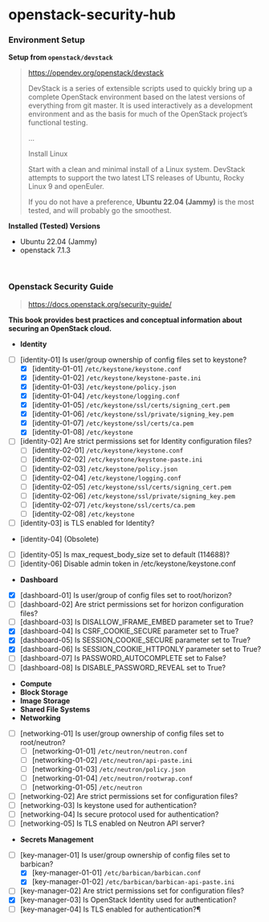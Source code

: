 # openstack-security-hub

### Environment Setup

**Setup from `openstack/devstack`**

> <https://opendev.org/openstack/devstack>
>
> DevStack is a series of extensible scripts used to quickly bring up a complete OpenStack environment based on the latest versions of everything from git master. It is used interactively as a development environment and as the basis for much of the OpenStack project’s functional testing.
>
> ...
>
> Install Linux
>
> Start with a clean and minimal install of a Linux system. DevStack attempts to support the two latest LTS releases of Ubuntu, Rocky Linux 9 and openEuler.
>
> If you do not have a preference, **Ubuntu 22.04 (Jammy)** is the most tested, and will probably go the smoothest.

**Installed (Tested) Versions**

- Ubuntu 22.04 (Jammy)
- openstack 7.1.3

<br/>

### Openstack Security Guide

> <https://docs.openstack.org/security-guide/>

**This book provides best practices and conceptual information about securing an OpenStack cloud.**

- **Identity**
- [ ] [identity-01] Is user/group ownership of config files set to keystone?
  - [x] [identity-01-01] `/etc/keystone/keystone.conf`
  - [x] [identity-01-02] `/etc/keystone/keystone-paste.ini`
  - [x] [identity-01-03] `/etc/keystone/policy.json`
  - [x] [identity-01-04] `/etc/keystone/logging.conf`
  - [x] [identity-01-05] `/etc/keystone/ssl/certs/signing_cert.pem`
  - [x] [identity-01-06] `/etc/keystone/ssl/private/signing_key.pem`
  - [x] [identity-01-07] `/etc/keystone/ssl/certs/ca.pem`
  - [x] [identity-01-08] `/etc/keystone`
- [ ] [identity-02] Are strict permissions set for Identity configuration files?
  - [ ] [identity-02-01] `/etc/keystone/keystone.conf`
  - [ ] [identity-02-02] `/etc/keystone/keystone-paste.ini`
  - [ ] [identity-02-03] `/etc/keystone/policy.json`
  - [ ] [identity-02-04] `/etc/keystone/logging.conf`
  - [ ] [identity-02-05] `/etc/keystone/ssl/certs/signing_cert.pem`
  - [ ] [identity-02-06] `/etc/keystone/ssl/private/signing_key.pem`
  - [ ] [identity-02-07] `/etc/keystone/ssl/certs/ca.pem`
  - [ ] [identity-02-08] `/etc/keystone`
- [ ] [identity-03] is TLS enabled for Identity?
- [identity-04] (Obsolete)
- [ ] [identity-05] Is max_request_body_size set to default (114688)?
- [ ] [identity-06] Disable admin token in /etc/keystone/keystone.conf
- **Dashboard**
- [x] [dashboard-01] Is user/group of config files set to root/horizon?
- [ ] [dashboard-02] Are strict permissions set for horizon configuration files?
- [ ] [dashboard-03] Is DISALLOW_IFRAME_EMBED parameter set to True?
- [x] [dashboard-04] Is CSRF_COOKIE_SECURE parameter set to True?
- [x] [dashboard-05] Is SESSION_COOKIE_SECURE parameter set to True?
- [x] [dashboard-06] Is SESSION_COOKIE_HTTPONLY parameter set to True?
- [ ] [dashboard-07] Is PASSWORD_AUTOCOMPLETE set to False?
- [ ] [dashboard-08] Is DISABLE_PASSWORD_REVEAL set to True?
- **Compute**
- **Block Storage**
- **Image Storage**
- **Shared File Systems**
- **Networking**
- [ ] [networking-01] Is user/group ownership of config files set to root/neutron?
  - [ ] [networking-01-01] `/etc/neutron/neutron.conf`
  - [ ] [networking-01-02] `/etc/neutron/api-paste.ini`
  - [ ] [networking-01-03] `/etc/neutron/policy.json`
  - [ ] [networking-01-04] `/etc/neutron/rootwrap.conf`
  - [ ] [networking-01-05] `/etc/neutron`
- [ ] [networking-02] Are strict permissions set for configuration files?
- [ ] [networking-03] Is keystone used for authentication?
- [ ] [networking-04] Is secure protocol used for authentication?
- [ ] [networking-05] Is TLS enabled on Neutron API server?
- **Secrets Management**
- [ ] [key-manager-01] Is user/group ownership of config files set to barbican?
  - [x] [key-manager-01-01] `/etc/barbican/barbican.conf`
  - [x] [key-manager-01-02] `/etc/barbican/barbican-api-paste.ini`
- [ ] [key-manager-02] Are strict permissions set for configuration files?
- [x] [key-manager-03] Is OpenStack Identity used for authentication?
- [ ] [key-manager-04] Is TLS enabled for authentication?¶
